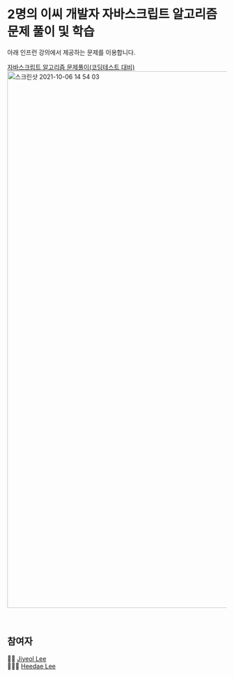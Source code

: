 # 2명의 이씨 개발자 자바스크립트 알고리즘 문제 풀이 및 학습

아래 인프런 강의에서 제공하는 문제를 이용합니다.

[자바스크립트 알고리즘 문제풀이(코딩테스트 대비)](https://www.inflearn.com/course/%EC%9E%90%EB%B0%94%EC%8A%A4%ED%81%AC%EB%A6%BD%ED%8A%B8-%EC%95%8C%EA%B3%A0%EB%A6%AC%EC%A6%98-%EB%AC%B8%EC%A0%9C%ED%92%80%EC%9D%B4)
<img width="1233" alt="스크린샷 2021-10-06 14 54 03" src="https://user-images.githubusercontent.com/37180000/136152547-3e444227-7975-47ca-8594-c7496a2f21c4.png">

<br/>

## 참여자
👨‍💻 [Jiyeol Lee](https://github.com/highspirit7)  
🧑🏻‍💻 [Heedae Lee](https://github.com/heedaelee)  


